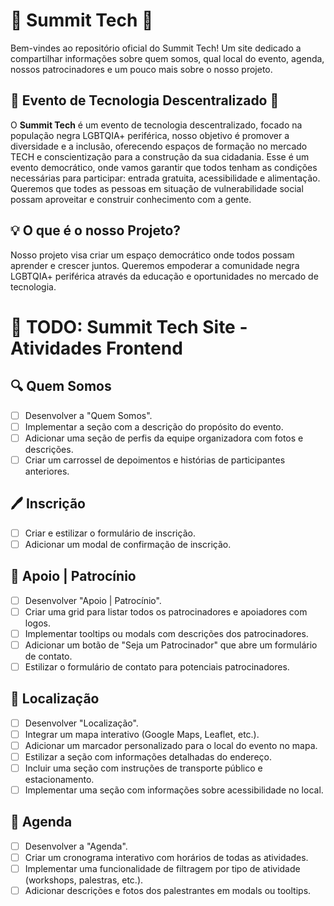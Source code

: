 # 🌟 Summit Tech 🌟

Bem-vindes ao repositório oficial do Summit Tech! Um site dedicado a compartilhar informações sobre quem somos, qual local do evento, agenda, nossos patrocinadores e um pouco mais sobre o nosso projeto.

## 🎉 Evento de Tecnologia Descentralizado 🎉

O **Summit Tech** é um evento de tecnologia descentralizado, focado na população negra LGBTQIA+ periférica, nosso objetivo é promover a diversidade e a inclusão, oferecendo espaços de formação no mercado TECH e conscientização para a construção da sua cidadania. Esse é um evento democrático, onde vamos garantir que todos tenham as condições necessárias para participar: entrada gratuita, acessibilidade e alimentação. Queremos que todes as pessoas em situação de vulnerabilidade social possam aproveitar e construir conhecimento com a gente.

## 💡 O que é o nosso Projeto?

Nosso projeto visa criar um espaço democrático onde todos possam aprender e crescer juntos. Queremos empoderar a comunidade negra LGBTQIA+ periférica através da educação e oportunidades no mercado de tecnologia.

# 📝 TODO: Summit Tech Site - Atividades Frontend

## 🔍 Quem Somos
- [ ] Desenvolver a "Quem Somos".
- [ ] Implementar a seção com a descrição do propósito do evento.
- [ ] Adicionar uma seção de perfis da equipe organizadora com fotos e descrições.
- [ ] Criar um carrossel de depoimentos e histórias de participantes anteriores.

## 🖊️ Inscrição
- [ ] Criar e estilizar o formulário de inscrição.
- [ ] Adicionar um modal de confirmação de inscrição.

## 🤝 Apoio | Patrocínio
- [ ] Desenvolver "Apoio | Patrocínio".
- [ ] Criar uma grid para listar todos os patrocinadores e apoiadores com logos.
- [ ] Implementar tooltips ou modals com descrições dos patrocinadores.
- [ ] Adicionar um botão de "Seja um Patrocinador" que abre um formulário de contato.
- [ ] Estilizar o formulário de contato para potenciais patrocinadores.

## 📍 Localização
- [ ] Desenvolver "Localização".
- [ ] Integrar um mapa interativo (Google Maps, Leaflet, etc.).
- [ ] Adicionar um marcador personalizado para o local do evento no mapa.
- [ ] Estilizar a seção com informações detalhadas do endereço.
- [ ] Incluir uma seção com instruções de transporte público e estacionamento.
- [ ] Implementar uma seção com informações sobre acessibilidade no local.

## 📅 Agenda
- [ ] Desenvolver a "Agenda".
- [ ] Criar um cronograma interativo com horários de todas as atividades.
- [ ] Implementar uma funcionalidade de filtragem por tipo de atividade (workshops, palestras, etc.).
- [ ] Adicionar descrições e fotos dos palestrantes em modals ou tooltips.
